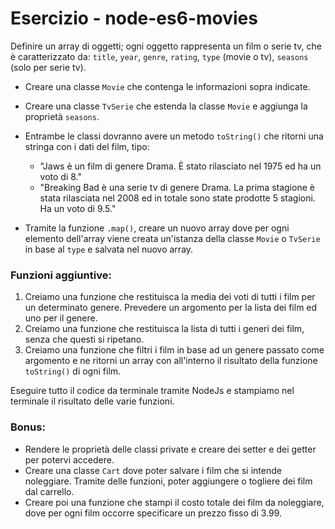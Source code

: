 # Esercizio - node-es6-movies

Definire un array di oggetti; ogni oggetto rappresenta un film o serie tv, che è caratterizzato da: `title`, `year`, `genre`, `rating`, `type` (movie o tv), `seasons` (solo per serie tv).

-   Creare una classe `Movie` che contenga le informazioni sopra indicate.
-   Creare una classe `TvSerie` che estenda la classe `Movie` e aggiunga la proprietà `seasons`.
-   Entrambe le classi dovranno avere un metodo `toString()` che ritorni una stringa con i dati del film, tipo:

    -   "Jaws è un film di genere Drama. È stato rilasciato nel 1975 ed ha un voto di 8."
    -   "Breaking Bad è una serie tv di genere Drama. La prima stagione è stata rilasciata nel 2008 ed in totale sono state prodotte 5 stagioni. Ha un voto di 9.5."

-   Tramite la funzione `.map()`, creare un nuovo array dove per ogni elemento dell'array viene creata un'istanza della classe `Movie` o `TvSerie` in base al `type` e salvata nel nuovo array.

### Funzioni aggiuntive:

1. Creiamo una funzione che restituisca la media dei voti di tutti i film per un determinato genere. Prevedere un argomento per la lista dei film ed uno per il genere.
2. Creiamo una funzione che restituisca la lista di tutti i generi dei film, senza che questi si ripetano.
3. Creiamo una funzione che filtri i film in base ad un genere passato come argomento e ne ritorni un array con all'interno il risultato della funzione `toString()` di ogni film.

Eseguire tutto il codice da terminale tramite NodeJs e stampiamo nel terminale il risultato delle varie funzioni.

### Bonus:

-   Rendere le proprietà delle classi private e creare dei setter e dei getter per potervi accedere.
-   Creare una classe `Cart` dove poter salvare i film che si intende noleggiare. Tramite delle funzioni, poter aggiungere o togliere dei film dal carrello.
-   Creare poi una funzione che stampi il costo totale dei film da noleggiare, dove per ogni film occorre specificare un prezzo fisso di 3.99.
